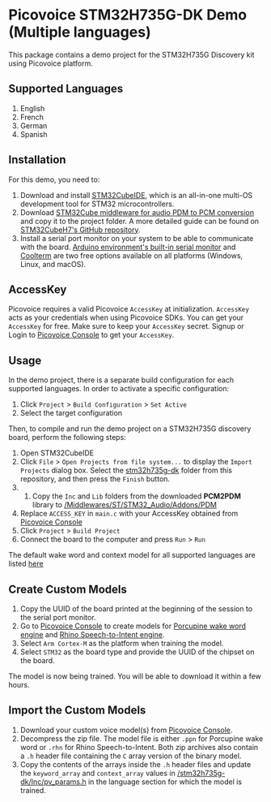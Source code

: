 # Picovoice STM32H735G-DK Demo (Multiple languages)

This package contains a demo project for the STM32H735G Discovery kit using Picovoice platform.

## Supported Languages

1. English
2. French
3. German
4. Spanish

## Installation

For this demo, you need to: 
1. Download and install [STM32CubeIDE](https://www.st.com/en/development-tools/stm32cubeide.html), which is an all-in-one multi-OS development tool for STM32 microcontrollers.
1. Download [STM32Cube middleware for audio PDM to PCM conversion](https://www.st.com/en/licensed-software/audiopdm-mw.html) and copy it to the project folder. A more detailed guide can be found on [STM32CubeH7's GitHub repository](https://github.com/STMicroelectronics/STM32CubeH7/tree/master/Middlewares/ST/STM32_Audio/Addons/PDM).
1. Install a serial port monitor on your system to be able to communicate with the board. [Arduino environment's built-in serial monitor](https://www.arduino.cc/en/software) and [Coolterm](https://freeware.the-meiers.org/) are two free options available on all platforms (Windows, Linux, and macOS).

## AccessKey

Picovoice requires a valid Picovoice `AccessKey` at initialization. `AccessKey` acts as your credentials when using Picovoice SDKs.
You can get your `AccessKey` for free. Make sure to keep your `AccessKey` secret.
Signup or Login to [Picovoice Console](https://console.picovoice.ai/) to get your `AccessKey`.

## Usage

In the demo project, there is a separate build configuration for each supported languages. In order to activate a specific configuration:

1. Click `Project` > `Build Configuration` > `Set Active`
2. Select the target configuration

Then, to compile and run the demo project on a STM32H735G discovery board, perform the following steps:

1. Open STM32CubeIDE
2. Click `File` > `Open Projects from file system...` to display the `Import Projects` dialog box. Select the [stm32h735g-dk](./stm32h735g-dk) folder from this repository, and then press the `Finish` button.
3. 1. Copy the `Inc` and `Lib` folders from the downloaded **PCM2PDM** library to [/Middlewares/ST/STM32_Audio/Addons/PDM](./stm32h735g-dk/Middlewares/ST/STM32_Audio/Addons/PDM)
4. Replace `ACCESS_KEY` in `main.c` with your AccessKey obtained from [Picovoice Console](https://console.picovoice.ai/)
4. Click `Project` > `Build Project`
5. Connect the board to the computer and press `Run` > `Run`

The default wake word and context model for all supported languages are listed [here](../README.md)

## Create Custom Models

1. Copy the UUID of the board printed at the beginning of the session to the serial port monitor.
1. Go to [Picovoice Console](https://console.picovoice.ai/) to create models for [Porcupine wake word engine](https://picovoice.ai/docs/quick-start/console-porcupine/) and [Rhino Speech-to-Intent engine](https://picovoice.ai/docs/quick-start/console-rhino/).
1. Select `Arm Cortex-M` as the platform when training the model.
1. Select `STM32` as the board type and provide the UUID of the chipset on the board.

The model is now being trained. You will be able to download it within a few hours.

## Import the Custom Models

1. Download your custom voice model(s) from [Picovoice Console](https://console.picovoice.ai/).
2. Decompress the zip file. The model file is either `.ppn` for Porcupine wake word or `.rhn` for Rhino Speech-to-Intent. Both zip archives also contain a `.h` header file containing the `C` array version of the binary model.
3. Copy the contents of the arrays inside the `.h` header files and update the `keyword_array` and `context_array` values in [/stm32h735g-dk/Inc/pv_params.h](./stm32h735g-dk/Inc/pv_params.h) in the language section for which the model is trained.

